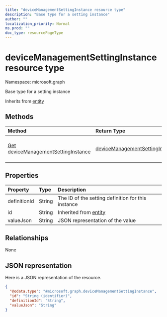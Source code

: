 ```yaml
---
title: "deviceManagementSettingInstance resource type"
description: "Base type for a setting instance"
author: ""
localization_priority: Normal
ms.prod: ""
doc_type: resourcePageType
---
```


# deviceManagementSettingInstance resource type


Namespace: microsoft.graph

Base type for a setting instance


Inherits from [entity](../resources/entity.md)

## Methods
|Method|Return Type|Description|
|:---|:---|:---|
|[Get deviceManagementSettingInstance](../api/devicemanagementsettinginstance-get.md)|[deviceManagementSettingInstance](../resources/devicemanagementsettinginstance.md)|Read properties and relationships of the [deviceManagementSettingInstance](../resources/devicemanagementsettinginstance.md) object.|

## Properties
|Property|Type|Description|
|:---|:---|:---|
|definitionId|String|The ID of the setting definition for this instance|
|id|String| Inherited from [entity](../resources/entity.md)|
|valueJson|String|JSON representation of the value|

## Relationships
None

## JSON representation
Here is a JSON representation of the resource.
<!-- {
  "blockType": "resource",
  "keyProperty": "id",
  "@odata.type": "microsoft.graph.deviceManagementSettingInstance",
  "baseType": "microsoft.graph.entity",
  "openType": false
}
-->
``` json
{
  "@odata.type": "#microsoft.graph.deviceManagementSettingInstance",
  "id": "String (identifier)",
  "definitionId": "String",
  "valueJson": "String"
}
```

